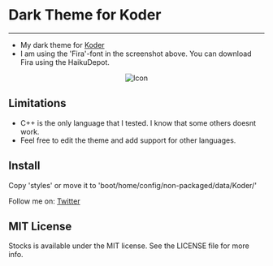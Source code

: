 # Dark Theme for Koder
----------------

- My dark theme for [Koder](https://github.com/KapiX/Koder)
- I am using the 'Fira'-font in the screenshot above. You can download Fira using the HaikuDepot.

<p align="center">
  <img src="https://github.com/Konrad77/Koder-Dark-Theme/blob/master/Screenshots/screenshot1.png" alt="Icon"/>
</p>

## Limitations
- C++ is the only language that I tested. I know that some others doesnt work.
- Feel free to edit the theme and add support for other languages.

## Install
Copy 'styles' or move it to 'boot/home/config/non-packaged/data/Koder/'

Follow me on:
[Twitter](https:://twitter.com/konrad1977)

## MIT License
Stocks is available under the MIT license. See the LICENSE file for more info.
